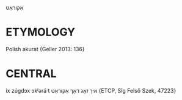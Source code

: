 אַקוראַט

ETYMOLOGY
===========
Polish akurat
{Geller 2013: 136}

CENTRAL
========

ix zúgdɔx ɔkʲəráˑt איך זאָג דאָך אַקוראַט {ETCP, Sîg Felső Szek, 47223}
